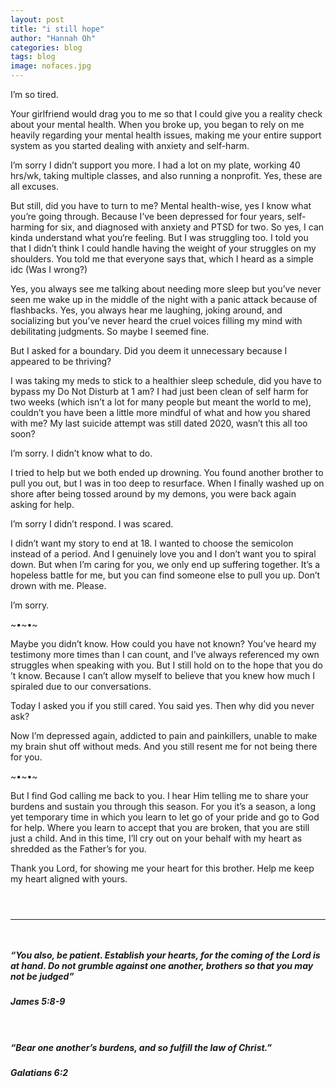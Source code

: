 ```yaml
---
layout: post
title: "i still hope"
author: "Hannah Oh"
categories: blog
tags: blog
image: nofaces.jpg
---
```


I’m so tired.

Your girlfriend would drag you to me so that I could give you a reality check
about your mental health. When you broke up, you began to rely on me heavily
regarding your mental health issues, making me your entire support system as
you started dealing with anxiety and self-harm. 

I’m sorry I didn’t support you more. I had a lot on my plate, working 
40 hrs/wk, taking multiple classes, and also running a nonprofit. Yes, these
are all excuses.

But still, did you have to turn to me? Mental health-wise, yes I know what
you’re going through. Because I’ve been depressed for four years, self-harming
for six, and diagnosed with anxiety and PTSD for two. So yes, I can kinda
understand what you‘re feeling. But I was struggling too. I told you that I
didn’t think I could handle having the weight of your struggles on my
shoulders. You told me that everyone says that, which I heard as a simple idc
(Was I wrong?)

Yes, you always see me talking about needing more sleep but you’ve never seen
me wake up in the middle of the night with a panic attack because of
flashbacks. Yes, you always hear me laughing, joking around, and socializing
but you’ve never heard the cruel voices filling my mind with debilitating
judgments. So maybe I seemed fine.

But I asked for a boundary. Did you deem it unnecessary because I appeared to
be thriving?

I was taking my meds to stick to a healthier sleep schedule, did you have to
bypass my Do Not Disturb at 1 am? I had just been clean of self harm for two
weeks (which isn’t a lot for many people but meant the world to me), couldn’t
you have been a little more mindful of what and how you shared with me? My
last suicide attempt was still dated 2020, wasn’t this all too soon?

I’m sorry. I didn’t know what to do.

I tried to help but we both ended up drowning. You found another brother to
pull you out, but I was in too deep to resurface. When I finally washed up on
shore after being tossed around by my demons, you were back again asking for
help. 

I’m sorry I didn’t respond. I was scared. 

I didn’t want my story to end at 18. I wanted to choose the semicolon instead
of a period. And I genuinely love you and I don’t want you to spiral down.
But when I’m caring for you, we only end up suffering together. It’s a
hopeless battle for me, but you can find someone else to pull you up. Don’t
drown with me. Please.

I’m sorry.

~•~•~

Maybe you didn’t know. How could you have not known? You’ve heard my
testimony more times than I can count, and I’ve always referenced my own
struggles when speaking with you. But I still hold on to the hope that you do
’t know. Because I can’t allow myself to believe that you knew how much I
spiraled due to our conversations. 

Today I asked you if you still cared. You said yes. Then why did you never ask?

Now I’m depressed again, addicted to pain and painkillers, unable to make my
brain shut off without meds. And you still resent me for not being there for
you.

~•~•~

But I find God calling me back to you. I hear Him telling me to share your
burdens and sustain you through this season. For you it’s a season, a long
yet temporary time in which you learn to let go of your pride and go to God
for help. Where you learn to accept that you are broken, that you are still
just a child. And in this time, I’ll cry out on your behalf with my heart as
shredded as the Father’s for you. 

Thank you Lord, for showing me your heart for this brother. Help me keep my
heart aligned with yours.

` `  
` `  

---

` `  
##### “You also, be patient. Establish your hearts, for the coming of the Lord is at hand. Do not grumble against one another, brothers so that you may not be judged” 
##### James 5:8-9
` `  
##### “Bear one another’s burdens, and so fulfill the law of Christ.” 
##### Galatians 6:2
